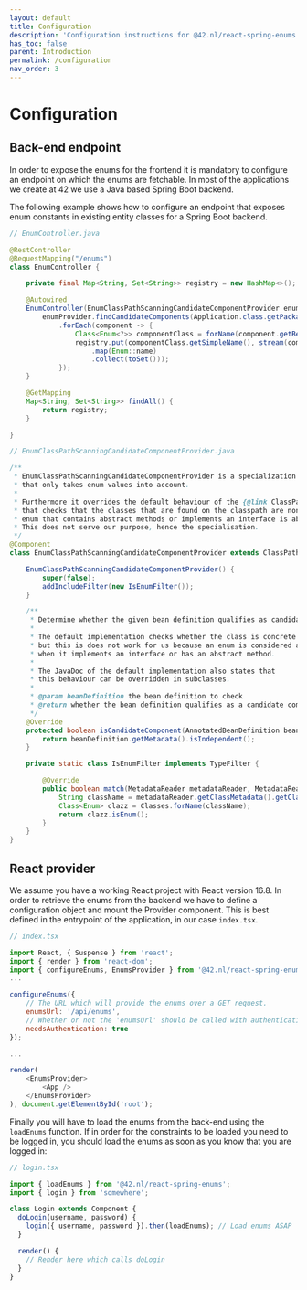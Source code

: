 ```yaml
---
layout: default
title: Configuration
description: 'Configuration instructions for @42.nl/react-spring-enums.'
has_toc: false
parent: Introduction
permalink: /configuration
nav_order: 3
---
```


# Configuration

## Back-end endpoint

In order to expose the enums for the frontend it is mandatory to configure an endpoint on which the enums are fetchable. In most of the applications we create at 42 we use a Java based Spring Boot backend.

The following example shows how to configure an endpoint that exposes enum constants in existing entity classes for a Spring Boot backend.

```java
// EnumController.java

@RestController
@RequestMapping("/enums")
class EnumController {

    private final Map<String, Set<String>> registry = new HashMap<>();

    @Autowired
    EnumController(EnumClassPathScanningCandidateComponentProvider enumProvider) {
        enumProvider.findCandidateComponents(Application.class.getPackage().getName())
            .forEach(component -> {
                Class<Enum<?>> componentClass = forName(component.getBeanClassName());
                registry.put(componentClass.getSimpleName(), stream(componentClass.getEnumConstants())
                    .map(Enum::name)
                    .collect(toSet()));
            });
    }

    @GetMapping
    Map<String, Set<String>> findAll() {
        return registry;
    }

}

// EnumClassPathScanningCandidateComponentProvider.java

/**
 * EnumClassPathScanningCandidateComponentProvider is a specialization of {@link ClassPathScanningCandidateComponentProvider}
 * that only takes enum values into account.
 *
 * Furthermore it overrides the default behaviour of the {@link ClassPathScanningCandidateComponentProvider}
 * that checks that the classes that are found on the classpath are non-abstract. By their definition, an
 * enum that contains abstract methods or implements an interface is abstract and ignored.
 * This does not serve our purpose, hence the specialisation.
 */
@Component
class EnumClassPathScanningCandidateComponentProvider extends ClassPathScanningCandidateComponentProvider {

    EnumClassPathScanningCandidateComponentProvider() {
        super(false);
        addIncludeFilter(new IsEnumFilter());
    }

    /**
     * Determine whether the given bean definition qualifies as candidate.
     *
     * The default implementation checks whether the class is concrete
     * but this is does not work for us because an enum is considered abstract
     * when it implements an interface or has an abstract method.
     *
     * The JavaDoc of the default implementation also states that
     * this behaviour can be overridden in subclasses.
     *
     * @param beanDefinition the bean definition to check
     * @return whether the bean definition qualifies as a candidate component
     */
    @Override
    protected boolean isCandidateComponent(AnnotatedBeanDefinition beanDefinition) {
        return beanDefinition.getMetadata().isIndependent();
    }

    private static class IsEnumFilter implements TypeFilter {

        @Override
        public boolean match(MetadataReader metadataReader, MetadataReaderFactory metadataReaderFactory) throws IOException {
            String className = metadataReader.getClassMetadata().getClassName();
            Class<Enum> clazz = Classes.forName(className);
            return clazz.isEnum();
        }
    }
}
```

## React provider

We assume you have a working React project with React version 16.8. In order to retrieve the enums from the backend
we have to define a configuration object and mount the Provider component. This is best defined in the entrypoint of the application, in our case `index.tsx`.

```js
// index.tsx

import React, { Suspense } from 'react';
import { render } from 'react-dom';
import { configureEnums, EnumsProvider } from '@42.nl/react-spring-enums';
...

configureEnums({
    // The URL which will provide the enums over a GET request.
    enumsUrl: '/api/enums',
    // Whether or not the 'enumsUrl' should be called with authentication.
    needsAuthentication: true
});

...

render(
    <EnumsProvider>
        <App />
    </EnumsProvider>
), document.getElementById('root');
```

Finally you will have to load the enums from the back-end using the `loadEnums` function. If in order for the constraints to be loaded you need to be logged in, you should load the enums as soon as you know that you are logged in:

```js
// login.tsx

import { loadEnums } from '@42.nl/react-spring-enums';
import { login } from 'somewhere';

class Login extends Component {
  doLogin(username, password) {
    login({ username, password }).then(loadEnums); // Load enums ASAP
  }

  render() {
    // Render here which calls doLogin
  }
}
```
